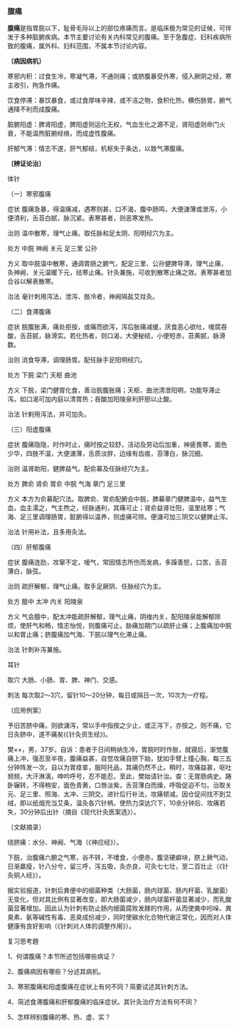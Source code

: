 ### 腹痛

**腹痛**是指胃脘以下，耻骨毛际以上的部位疼痛而言。是临床极为常见的证候，可伴发于多种脏腑疾病。本节主要讨论有关内科常见的腹痛。至于急腹症、妇科疾病所致的腹痛，属外科、妇科范围，不属本节讨论内容。

**〔病因病机〕**

寒邪内积：过食生冷，寒凝气滞，不通则痛；或脐腹暴受外寒，侵入厥阴之经，寒主收引，拘急作痛。

饮食停滞：暴饮暴食，或过食厚味辛辣，或不洁之物，食积化热，横伤肠胃，腑气通降不利而成腹痛。

脏腑阳虚：脾肾阳虚，脾阳虚则运化无权，气血生化之源不足，肾阳虚则命门火衰，不能温煦脏腑经络，而成虚性腹痛。

肝郁气滞：情志不遂，肝气郁结，机枢失于条达，以致气滞腹痛。

**〔辨证论治〕**

体针

（一）寒邪腹痛

症状  腹痛急暴，得温痛减，遇寒则甚，口不渴，腹中肠鸣，大便溏薄或泄泻，小便清利，舌苔白腻，脉沉紧。表寒甚者，则恶寒发热。

治则  温中散寒，理气止痛。取任脉和足太阴、阳明经穴为主。

处方  中脘  神阙  关元  足三里  公孙

方义  取中脘温中散寒，通调胃肠之腑气，配足三里、公孙健脾导滞，理气止痛，灸神阙、关元温暖下元，祛寒止痛。针灸兼施，可收到散寒止痛之效。表寒甚者加合谷以解表散寒。

治法  毫针刺用泻法，泄泻、肢冷者，神阙隔盐艾炷灸。

（二）食滞腹痛

症状  脘腹胀满，痛处拒按，或痛而欲泻，泻后胀痛减缓，厌食恶心欲吐，嗳腐吞酸，舌苔腻，脉滑实。若化热者，则口渴，大便秘结，小便短赤，苔黄腻，脉滑数。

治则  消食导滞，调理肠胃。配任脉手足阳明经穴。

处方  下脘  梁门  天枢  曲池

方义  下脘，梁门健胃化食，善治脘腹胀痛；天枢、曲池清泄阳明，功能导滞止泻。如口渴可加内庭以清胃热；吞酸加阳陵泉利肝胆以止酸。

治法  针剌用泻法，并可加灸。

（三）阳虚腹痛

症状  腹痛隐隐，时作时止，痛时按之较舒，活动及劳动后加重，神疲畏寒，面色少华，四肢不温，大便溏薄，舌质淡胖，边缘有齿痕，苔薄白，脉沉细。

治则  温肾助阳，健脾益气。配俞募及任脉经穴为主。

处方  脾俞  肾俞  胃俞  中脘  气海  章门  足三里

方义  本方为俞募配穴法。取脾俞、胃俞配腑会中脘，脾募章门健脾温中，益气生血，血主濡之，气主煦之，经脉通利，其痛可止；肾俞益肾壮阳，温里祛寒；气海、足三里调理肠胃，脏腑得以温养，则虚痛可除。便溏可加三阴交以健脾止泻。

治法  针用补法，且多用灸法。

（四）肝郁腹痛

症状  腹痛连肋，攻窜不定，嗳气，常因情志所伤而发病，多躁善怒，口苦，舌苔薄白，脉弦。

治则  疏肝解郁，理气止痛。取手足厥阴、任脉经穴为主。

处方  膻中  太冲  内关  阳陵泉

方义  气会膻中，配太冲能疏肝解郁，理气止痛，阴维内关，配阳陵泉能解郁除烦，使肝气和畅，情志怡悦，则腹痛可止。胁痛加期门以疏肝止痛；上腹痛加中脘以和胃止痛；脐腹痛加气海、下脘以理气化滞止痛。

治法  针刺补泻兼施。

耳针

取穴  大肠、小肠、胃、脾、神门、交感。

刺法  每次取2～3穴，留针10～20分钟，每日或隔日一次，10次为一疗程。

〔应用例案〕

予旧苦脐中痛，则欲溏泻，常以手中指按之少止，或正泻下，亦按之，则不痛，它日灸脐中，遂不痛矣(《针灸资生经》)。

樊××，男，37岁。自诉：患者于日间稍纳生冷，胃脘时时作胀，就寝后，渐觉腹痛上冲，强忍至半夜，腹痛益甚，自觉攻痛自脐下始，犹如手臂上撞心胸，每三五分钟阵发一次，自以为胃痉挛，服阿托品，其痛仍然不止。稍时，攻痛益甚，呕吐频频，大汗淋漓，呻吟呼号，忍不能忍，至此，樊始请针治。查：无胃肠病史。踡卧辗转，不得稍安，面色青黄，口唇淡紫，舌苔薄白而燥，呼吸促迫不匀。治取关元、足三里、照海、太冲、三阴交。进针后行补法，攻痛顿减。因仓促间找不到艾绒，即以纸烟充当艾条，温灸各穴针柄，使热力深达穴下，10余分钟后、攻痛若失，30分钟后出针（摘自《现代针灸医案选》）。

〔文献摘录〕

绕脐痛：水分、神阙、气海（《神应经》）。

下脘，治腹痛六腑之气寒，谷不转，不嗜食，小便赤，腹坚硬癖块，脐上厥气动，日渐羸瘦，针八分兮，留三呼，泻五吸，灸亦良，可灸七七壮，至二百壮止（《针灸铜人经》）。

据实验报道，针刺后粪便中的细菌种类（大肠菌，肠内球菌、肠内杆菌、乳酸菌）无变化，但对其比例有显著改变，即大肠菌减少，肠内球菌杆菌显著减少，而乳酸菌显著增加。因此认为针刺有防止肠内细菌腐败发酵的作用，从而使粪中吲哚、粪臭素、氨等碱性有毒、恶臭成份减少，同时使碳水化合物代谢正常化，因而对人体健康有良好影响（《针刺对人体的调整作用》）。

复习思考題

1、何谓腹痛？本节所述包括哪些病证？

2、腹痛病因有哪些？分述其病机。

3、寒邪腹痛和阳虚腹痛在症状上有何不同？简要试述其针刺方法。

4、简述食滞腹痛和肝郁腹痛的临床症状。其针灸治疗方法有何不同？

5、怎样辨别腹痛的寒、热、虚、实？